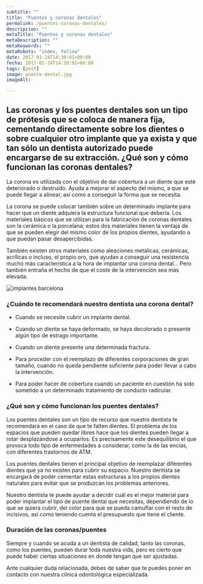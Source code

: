 ```yaml
---
subtitle: ""
title: "Puentes y coronas dentales"
permalink: /puentes-coronas-dentales/
descripcion: ""
metaTitle: "Puentes y coronas dentales"
metaDescription: ""
metaKeywords: ""
metaRobots: "index, follow"
date: 2017-01-24T14:30:01+00:00
fecha: 2017-01-24T14:30:01+00:00
tags: [post]
image: puente-dental.jpg
imageAlt: 

---
```



Las **coronas y los puentes dentales** son un tipo de prótesis que se coloca de manera fija, cementando directamente sobre los dientes o sobre cualquier otro implante que ya exista y que tan sólo un dentista autorizado puede encargarse de su extracción.
**¿Qué son y cómo funcionan las coronas dentales?**
-------


La corona es utilizada con el objetivo de dar cobertura a un diente que esté deteriorado o destruido. Ayuda a mejorar el aspecto del mismo, a que se puede llegar a alinear, así como a conseguir la forma que se necesita.

La corona se puede colocar también sobre un determinado implante para hacer que un diente adquiera la estructura funcional que debería. Los materiales básicos que se utilizan para la fabricación de coronas dentales son la cerámica o la porcelana; estos dos materiales tienen la ventaja de que se pueden elegir del mismo color de los propios dientes, ayudando a que puedan pasar desapercibidas.

También existen otros materiales como aleaciones metálicas, cerámicas, acrílicas o incluso, el propio oro, que ayudan a conseguir una resistencia mucho más característica a la hora de implantar una corona dental… Pero también entraña el hecho de que el coste de la intervención sea más elevada.

![implantes barcelona](/assets/static/images/blog/blog-inner/implantes-barcelona.png)
### **¿Cuándo te recomendará nuestro dentista una corona dental?**


* Cuando se necesite cubrir un implante dental.


* Cuando un diente se haya deformado, se haya decolorado o presente algún tipo de estrago importante.


* Cuando un diente presente una determinada fractura.


* Para proceder con el reemplazo de diferentes corporaciones de gran tamaño, cuando no queda pendiente suficiente para poder llevar a cabo la intervención.


* Para poder hacer de cobertura cuando un paciente en cuestión ha sido sometido a un determinado tratamiento de conducto radicular.


### **¿Qué son y cómo funcionan los puentes dentales?**


Los puentes dentales son un tipo de recurso que nuestro dentista te recomendará en el caso de que te falten dientes. El problema de los espacios que pueden quedar libres hace que los dientes pueden llegar a rotar desplazándose a ocuparlos. Es precisamente este desequilibrio el que provoca todo tipo de enfermedades a considerar, como la de las encías, con diferentes trastornos de ATM.

Los puentes dentales tienen el principal objetivo de reemplazar diferentes dientes que ya no existen para cubrir su espacio. Nuestro dentista se encargará de poder cementar estas estructuras a los propios dientes naturales para evitar que se produzcan los problemas anteriores.

Nuestro dentista te puede ayudar a decidir cuál es el mejor material para poder implantar el tipo de puente dental que necesitas, dependiendo de lo que se quiera cubrir, del color para que se pueda camuflar con el resto de incisivos, así como teniendo cuenta el presupuesto que tiene el cliente.
### **Duración de las coronas/puentes**

Siempre y cuando se acuda a un dentista de calidad, tanto las coronas, como los puentes, pueden durar toda nuestra vida, pero es cierto que puede haber ciertas situaciones en donde tengan que ser ajustadas.

Ante cualquier duda relacionada, debes de saber que te puedes poner en contacto con nuestra clínica odontológica especializada.


